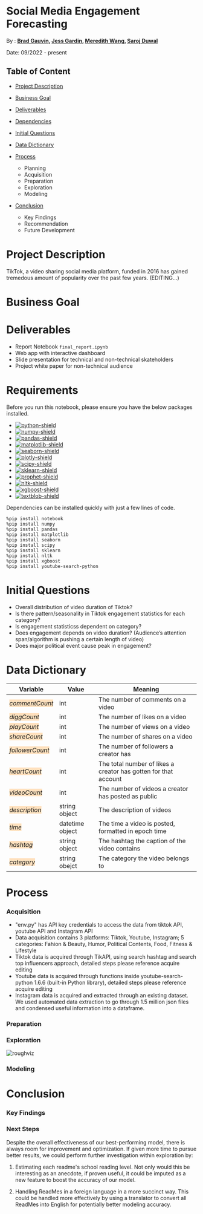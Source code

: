 

# Social  Media Engagement Forecasting
By : **[Brad Gauvin](https://github.com/bradgauvin), [Jess Gardin](https://github.com/Jgardin875), [Meredith Wang](https://github.com/m3redithw),  [Saroj Duwal](https://github.com/Saroj6632)**

Date: 09/2022 - present

## Table of Content
- [Project Description](#project_desc)
- [Business Goal](#business_goal)
- [Deliverables](#deliverables)
- [Dependencies](#dependencies)
- [Initial Questions](#questions)
- [Data Dictionary](#data)

- [Process](#data)
    - Planning
    - Acquisition
    - Preparation
    - Exploration
    - Modeling
    
- [Conclusion](#conclusion)
    - Key Findings
    - Recommendation
    - Future Development


# Project Description <a name="project_desc"></a>
TikTok, a video sharing social media platform, funded in 2016 has gained tremedous amount of popularity over the past few years.
(EDITING...)

# Business Goal<a name="business_goal"></a>


# Deliverables <a name="deliverables"></a>

- Report Notebook `final_report.ipynb`
- Web app with interactive dashboard
- Slide presentation for technical and non-technical skateholders
- Project white paper for non-technical audience

# Requirements <a name="requirements"></a>

Before you run this notebook, please ensure you have the below packages installed.

* [![python-shield](https://img.shields.io/badge/Python-3-blue?&logo=python&logoColor=white)
    ](https://www.python.org/)
* [![numpy-shield](https://img.shields.io/badge/Numpy-grey?&logo=numpy)
    ](https://numpy.org/)
* [![pandas-shield](https://img.shields.io/badge/Pandas-grey?&logo=pandas)
    ](https://pandas.pydata.org/)
* [![matplotlib-shield](https://img.shields.io/badge/Matplotlib-grey.svg?)
    ](https://matplotlib.org)
* [![seaborn-shield](https://img.shields.io/badge/Seaborn-grey?&logoColor=white)
    ](https://seaborn.pydata.org/)
* [![plotly-shield](https://img.shields.io/badge/Plotly-grey?&logoColor=white)
    ]([https://seaborn.pydata.org/](https://plotly.com/python/))
* [![scipy-shield](https://img.shields.io/badge/SciPy-grey?&logo=scipy&logoColor=white)
    ](https://scipy.org/)
* [![sklearn-shield](https://img.shields.io/badge/_-grey?logo=scikitlearn&logoColor=white&label=scikit-learn)
    ](https://scikit-learn.org/stable/)
* [![prophet-shield](https://img.shields.io/badge/_-grey?logo=Facebookprophet&logoColor=white&label=prophet)
    ](https://scikit-learn.org/stable/)   
* [![nltk-shield](https://img.shields.io/badge/NLTK-grey?&logo=&logoColor=white)
    ](https://textblob.readthedocs.io/en/dev/)
* [![xgboost-shield](https://img.shields.io/badge/XGBoost-grey?&logo=&logoColor=white)
    ](https://xgboost.readthedocs.io/en/stable/)
* [![textblob-shield](https://img.shields.io/badge/TextBlob-grey?&logo=&logoColor=white)
    ](https://textblob.readthedocs.io/en/dev/)


Dependencies can be installed quickly with just a few lines of code.
```
%pip install notebook
%pip install numpy
%pip install pandas
%pip install matplotlib
%pip install seaborn
%pip install scipy
%pip install sklearn
%pip install nltk
%pip install xgboost
%pip install youtube-search-python
```

# Initial Questions<a name="questions"></a>
- Overall distribution of video duration of Tiktok?
- Is there pattern/seasonality in Tiktok engagement statistics for each category?
- Is engagement statisticss dependent on category?
- Does engagement depends on video duration? (Audience’s attention span/algorithm is pushing a certain length of video)
- Does major political event cause peak in engagement?



# Data Dictionary<a name="data"></a>
**Variable** |    **Value**    | **Meaning**
---|---|---
<span style="background-color: #ffe0bd">*commentCount*</span> | int | The number of comments on a video
<span style="background-color: #ffe0bd">*diggCount*</span> | int | The number of likes on a video
<span style="background-color: #ffe0bd">*playCount*</span> | int | The number of views on a video
<span style="background-color: #ffe0bd">*shareCount*</span> | int | The number of shares on a video
<span style="background-color: #ffe0bd">*followerCount*</span> | int | The number of followers a creator has
<span style="background-color: #ffe0bd">*heartCount*</span> | int | The total number of likes a creator has gotten for that account
<span style="background-color: #ffe0bd">*videoCount*</span> | int | The number of videos a creator has posted as public
<span style="background-color: #ffe0bd">*description*</span>| string object | The description of videos
<span style="background-color: #ffe0bd">*time*</span> | datetime object | The time a video is posted, formatted in epoch time
<span style="background-color: #ffe0bd">*hashtag*</span> | string object | The hashtag the caption of the video contains
<span style="background-color: #ffe0bd">*category*</span> | string obejct | The category the video belongs to







# Process <a name="process"></a>
### Acquisition

- "env.py" has API key credentials to access the data from tiktok API, youtube API and Instagram API
- Data acquisition contains 3 platforms: Tiktok, Youtube, Instagram; 5 categories: Fahion & Beauty, Humor, Political Contents, Food, Fitness & Lifestyle
- Tiktok data is acquired through TikAPI, using search hashtag and search top influencers approach, detailed steps please reference acquire editing
- Youtube data is acquired through functions inside youtube-search-python 1.6.6 (built-in Python library), detailed steps please reference acquire editing
- Instagram data is acquired and extracted through an existing dataset. We used automated data extraction to go through 1.5 million json files and condensed useful information into a dataframe.

### Preparation

### Exploration


![roughviz](https://user-images.githubusercontent.com/105242871/192079926-96185ad2-505d-4181-8556-ab94c867f2b5.gif)



### Modeling


# Conclusion
### Key Findings




### Next Steps

Despite the overall effectiveness of our best-performing model, there is always room for improvement and optimization.
If given more time to pursue better results, we could perform further investigation within exploration by:

1. Estimating each readme's school reading level. Not only would this be interesting as an anecdote, if proven useful, it could be imputed as a new feature to boost the accuracy of our model.

2. Handling ReadMes in a foreign language in a more succinct way. This could be handled more effectively by using a translator to convert all ReadMes into English for potentially better modeling accuracy. 

